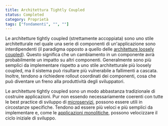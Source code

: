 ```yaml
---
title: Architettura Tightly Coupled
status: Completed
category: Proprietà
tags: ["fondamenti", "", ""]
---
```


Le architetture tightly coupled (strettamente accoppiata) sono uno stile architetturale nel quale una serie di componenti di un'applicazione sono interdipendenti (il paradigma opposto a quello delle [architetture loosely coupled](/it/loosely-coupled-architecture/)).
Questo significa che un cambiamento in un componente avrà probabilmente un impatto su altri componenti.
Generalmente sono più semplici da implementare rispetto a uno stile architetturale più loosely coupled, ma il sistema può risultare più vulnerabile a fallimenti a cascata.
Inoltre, tendono a richiedere rollout coordinati dei componenti, cosa che può diventare un freno alla produttività degli sviluppatori.

Le architetture tightly coupled sono un modo abbastanza tradizionale di costruire applicazioni.
Pur non essendo necessariamente coerenti con tutte le best practice di sviluppo di [microservizi](/it/microservices), possono essere utili in circostanze specifiche.
Tendono ad essere più veloci e più semplici da implementare e, come le [applicazioni monolitiche](/it/monolithic-apps/), possono velocizzare il ciclo iniziale di sviluppo.
